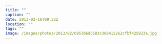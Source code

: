 ```yaml
---
title: ""
caption: ""
date: 2013-02-16T09:32Z
location: ""
tags: ""
image: /images/photos/2013/02/6953b6d5683c308412262cfbf425823a.jpg
---
```

